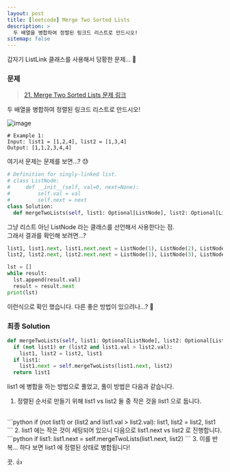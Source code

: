 ```yaml
---
layout: post
title: [leetcode] Merge Two Sorted Lists
description: >
  두 배열을 병합하여 정렬된 링크드 리스트로 만드시오!
sitemap: false
---
```


갑자기 ListLink 클래스를 사용해서 당황한 문제... 🧐

### 문제
> [21. Merge Two Sorted Lists 문제 링크](https://leetcode.com/problems/merge-two-sorted-lists/description/?envType=study-plan&id=level-1)

두 배열을 병합하여 정렬된 링크드 리스트로 만드시오!

![image](https://user-images.githubusercontent.com/93169519/229270020-2b0fcb04-2472-425b-92aa-ce3ad8a405e4.png)

```text
# Example 1:
Input: list1 = [1,2,4], list2 = [1,3,4]
Output: [1,1,2,3,4,4]
```

여기서 문제는 문제를 보면...? 😓

```python
# Definition for singly-linked list.
# class ListNode:
#     def __init__(self, val=0, next=None):
#         self.val = val
#         self.next = next
class Solution:
  def mergeTwoLists(self, list1: Optional[ListNode], list2: Optional[ListNode]) -> Optional[ListNode]:
```

그냥 리스트 아닌 ListNode 라는 클래스를 선언해서 사용한다는 점.
<br>
그래서 결과를 확인해 보려면...?
```python
list1, list1.next, list1.next.next = ListNode(1), ListNode(2), ListNode(4)
list2, list2.next, list2.next.next = ListNode(1), ListNode(3), ListNode(4)

lst = []
while result:
  lst.append(result.val)
  result = result.next
print(lst)
```
이런식으로 확인 했습니다. 다른 좋은 방법이 있으려나...? 🤔

### 최종 Solution

```python
def mergeTwoLists(self, list1: Optional[ListNode], list2: Optional[ListNode]) -> Optional[ListNode]:
  if (not list1) or (list2 and list1.val > list2.val):
    list1, list2 = list2, list1
  if list1:
    list1.next = self.mergeTwoLists(list1.next, list2)
  return list1
```
list1 에 병합을 하는 방법으로 풀었고, 풀이 방법은 다음과 같습니다.

1. 정렬된 순서로 만들기 위해 list1 vs list2 둘 중 작은 것을 list1 으로 둡니다.
  <br>
  ```python
  if (not list1) or (list2 and list1.val > list2.val):
    list1, list2 = list2, list1
  ```
2. list1 에는 작은 것이 세팅되어 있으니 다음으로 list1.next vs list2 로 진행합니다. 
   <br>
  ```python
  if list1:
    list1.next = self.mergeTwoLists(list1.next, list2)
  ```
3. 이를 반복... 하다 보면 list1 에 정렬된 상태로 병합됩니다!

끗. 👍